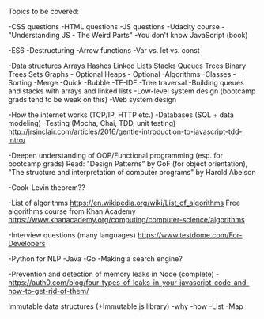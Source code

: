 Topics to be covered:

-CSS questions
-HTML questions
-JS questions
  -Udacity course - "Understanding JS - The Weird Parts"
  -You don't know JavaScript (book)

  -ES6
    -Destructuring
    -Arrow functions
    -Var vs. let vs. const

-Data structures
  Arrays
  Hashes
  Linked Lists
  Stacks
  Queues
  Trees
  Binary Trees
  Sets
  Graphs - Optional
  Heaps - Optional
-Algorithms
  -Classes
  -Sorting
    -Merge
    -Quick
    -Bubble
  -TF-IDF
  -Tree traversal
  -Building queues and stacks with arrays and linked lists
-Low-level system design (bootcamp grads tend to be weak on this)
-Web system design

-How the internet works (TCP/IP, HTTP etc.)
-Databases (SQL + data modeling)
-Testing (Mocha, Chai, TDD, unit testing) http://jrsinclair.com/articles/2016/gentle-introduction-to-javascript-tdd-intro/

-Deepen understanding of OOP/Functional programming (esp. for bootcamp grads)
  Read: "Design Patterns" by GoF (for object orientation), "The structure and interpretation of computer programs" by Harold Abelson

-Cook-Levin theorem??

-List of algorithms
https://en.wikipedia.org/wiki/List_of_algorithms
  Free algorithms course from Khan Academy https://www.khanacademy.org/computing/computer-science/algorithms

  -Interview questions (many languages) https://www.testdome.com/For-Developers

-Python for NLP
-Java
-Go
-Making a search engine?

-Prevention and detection of memory leaks in Node (complete)
  -https://auth0.com/blog/four-types-of-leaks-in-your-javascript-code-and-how-to-get-rid-of-them/

Immutable data structures (+Immutable.js library)
  -why
  -how
  -List
  -Map
